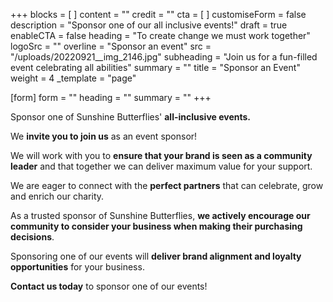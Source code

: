 +++
blocks = [ ]
content = ""
credit = ""
cta = [ ]
customiseForm = false
description = "Sponsor one of our all inclusive events!"
draft = true
enableCTA = false
heading = "To create change we must work together"
logoSrc = ""
overline = "Sponsor an event"
src = "/uploads/20220921__img_2146.jpg"
subheading = "Join us for a fun-filled event celebrating all abilities"
summary = ""
title = "Sponsor an Event"
weight = 4
_template = "page"

[form]
form = ""
heading = ""
summary = ""
+++

Sponsor one of Sunshine Butterflies' **all-inclusive events.**

We **invite you to join us** as an event sponsor!

We will work with you to **ensure that your brand is seen as a community leader** and that together we can deliver maximum value for your support.

We are eager to connect with the **perfect partners** that can celebrate, grow and enrich our charity.

As a trusted sponsor of Sunshine Butterflies, **we actively encourage our community to consider your business when making their purchasing decisions**.

Sponsoring one of our events will **deliver brand alignment and loyalty opportunities** for your business.

**Contact us today** to sponsor one of our events!
